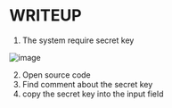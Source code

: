 # WRITEUP 
1. The system require secret key

![image](https://github.com/aminnazri00/AturKreatif-2023/assets/72528347/f0f18398-f301-4776-aacc-9f5c32b03652)

2. Open source code 
3. Find comment about the secret key
4. copy the secret key into the input field
